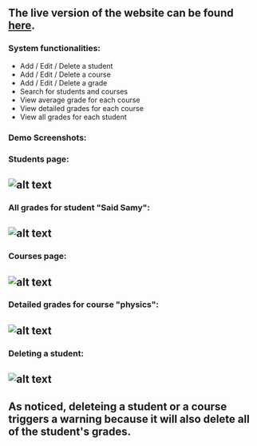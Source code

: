 ## The live version of the website can be found [here](http://engineeringsis.co.nf/).
### System functionalities:
- Add / Edit / Delete a student 
- Add / Edit / Delete a course
- Add / Edit / Delete a grade
- Search for students and courses
- View average grade for each course
- View detailed grades for each course
- View all grades for each student

### Demo Screenshots:
### Students page:
![alt text](https://raw.githubusercontent.com/amrsamii/SE2018G23/master/Student%20Information%20System/students.png)
---
### All grades for student "Said Samy":
![alt text](https://raw.githubusercontent.com/amrsamii/SE2018G23/master/Student%20Information%20System/grades2.png)
---
### Courses page:
![alt text](https://raw.githubusercontent.com/amrsamii/SE2018G23/master/Student%20Information%20System/courses.png)
---
### Detailed grades for course "physics":
![alt text](https://raw.githubusercontent.com/amrsamii/SE2018G23/master/Student%20Information%20System/grades.png)
---
### Deleting a student:
![alt text](https://raw.githubusercontent.com/amrsamii/SE2018G23/master/Student%20Information%20System/delete.png)
---
As noticed, deleteing a student or a course triggers a warning because it will also delete all of the student's grades.
---
